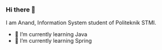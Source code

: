 ### Hi there 👋


<!-- **anandbersahaja/anandbersahaja** is a ✨ _special_ ✨ repository because its `README.md` (this file) appears on your GitHub profile. -->

<!-- Here are some ideas to get you started: -->

I am Anand, Information System student of Politeknik STMI.

<!-- - 🔭 I’m currently working on ... -->
- 🌱 I’m currently learning Java
- 🌱 I’m currently learning Spring
<!-- - 👯 I’m looking to collaborate on ...
- 🤔 I’m looking for help with ...
- 💬 Ask me about ...
- 📫 How to reach me: ...
- 😄 Pronouns: ...
- ⚡ Fun fact: ... -->

